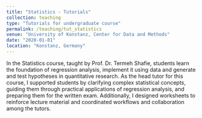 ```yaml
---
title: "Statistics - Tutorials"
collection: teaching
type: "Tutorials for undergraduate course"
permalink: /teaching/tut_statistics
venue: "University of Konstanz, Center for Data and Methods"
date: "2020-01-01"
location: "Konstanz, Germany"
---
```


In the Statistics course, taught by Prof. Dr. Termeh Shafie, students learn the foundation of regression analysis, implement it using data and generate and test hypotheses in quantitative research. As the head tutor for this course, I supported students by clarifying complex statistical concepts, guiding them through practical applications of regression analysis, and preparing them for the written exam. Additionally, I designed worksheets to reinforce lecture material and coordinated workflows and collaboration among the tutors.